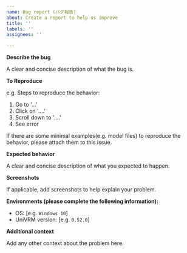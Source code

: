 ```yaml
---
name: Bug report (バグ報告)
about: Create a report to help us improve
title: ''
labels: ''
assignees: ''

---
```


**Describe the bug**

A clear and concise description of what the bug is.

**To Reproduce**

e.g. Steps to reproduce the behavior:

1. Go to '...'
2. Click on '....'
3. Scroll down to '....'
4. See error

If there are some minimal examples(e.g. model files) to reproduce the behavior, please attach them to this issue.

**Expected behavior**

A clear and concise description of what you expected to happen.

**Screenshots**

If applicable, add screenshots to help explain your problem.

**Environments (please complete the following information):**

 - OS: [e.g. `Windows 10`]
 - UniVRM version: [e.g. `0.52.0`]

**Additional context**

Add any other context about the problem here.
